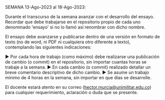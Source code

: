 SEMANA 13-Ago-2023 al 18-Ago-2023:

Durante el transcurso de la semana avanzar con el desarrollo del ensayo. Recordar que debe trabajarse en el repositorio propio de cada uno denominado 'ensayo'
si no lo llamó así renombrar con dicho nombre.

El ensayo debe avanzarse y publicarse dentro de una versión en formato de texto (no de word, ni PDF ni cualquiera otro diferente a texto), contemplando las siguientes
indicaciones:

► Por cada hora de trabajo (como máximo) debe realizarse una publicación de cambio (o commit) en el repositorio, sin importar cuantas horas se trabaje a la semana.
► En cada cambio (o commit) realizado detallar un breve comentario descriptivo de dicho cambio.
► Se asume un trabajo mínimo de 4 horas en la semana, sin importar en que días se desarrolle.

El docente estará atento en su correo (hector.murcia@unimilitar.edu.co) para cualquier requerimiento, aclaración o duda que se presente.
